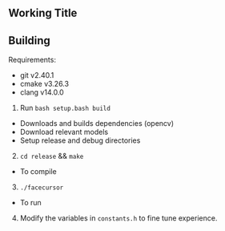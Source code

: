 ## Working Title

## Building

Requirements:
- git v2.40.1
- cmake v3.26.3
- clang v14.0.0

1. Run `bash setup.bash build`
- Downloads and builds dependencies (opencv)
- Download relevant models
- Setup release and debug directories
2. `cd release` && `make`
- To compile
3. `./facecursor`
- To run
4. Modify the variables in `constants.h` to fine tune experience.